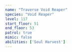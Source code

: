 ```yaml
---
name: "Traverse Void Reaper"
species: "Void Reaper"
level: 117
start_floor: 51
end_floor: 53
patrol: true
mimic: false
abilities: ['Soul Harvest']
---
```

